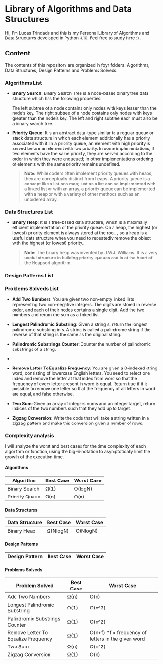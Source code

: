 # Library of Algorithms and Data Structures

Hi, I'm Lucas Trindade and this is my Personal Library of Algorithms and Data Structures developed in Python 3.10. Feel free to study here :) .


## Content

The contents of this repository are organized in foyr folders: Algorithms, Data Structures, Design Patterns and Problems Solveds.

### Algorithms List

- **Binary Search**: Binary Search Tree is a node-based binary tree data structure which has the following properties:

	The left subtree of a node contains only nodes with keys lesser than the node’s key.
	The right subtree of a node contains only nodes with keys greater than the node’s key.
	The left and right subtree each must also be a binary search tree.

- **Priority Queue**: It is an abstract data-type similar to a regular queue or stack data structure in which each element additionally has a priority associated with it. In a priority queue, an element with high priority is served before an element with low priority. In some implementations, if two elements have the same priority, they are served according to the order in which they were enqueued; in other implementations ordering of elements with the same priority remains undefined.
	> **Note:** While coders often implement priority queues with heaps, they are conceptually distinct from heaps. A priority queue is a concept like a list or a map; just as a list can be implemented with a linked list or with an array, a priority queue can be implemented with a heap or with a variety of other methods such as an unordered array.

### Data Structures List

- **Binary Heap**: It is a tree-based data structure, which is a maximally efficient implementation of the priority queue. On a heap, the highest (or lowest) priority element is always stored at the root. , so a heap is a useful data structure when you need to repeatedly remove the object with the highest (or lowest) priority..
	> **Note:** The binary heap was invented by J.W.J. Williams. It is a very useful structure in building priority-queues and is at the heart of the Heapsort algorithm.

### Design Patterns List

### Problems Solveds List

- **Add Two Numbers**: You are given two non-empty linked lists representing two non-negative integers. The digits are stored in reverse order, and each of their nodes contains a single digit. Add the two numbers and return the sum as a linked list.

- **Longest Palindromic Substring**: Given a string s, return the longest palindromic substring in s. A string is called a palindrome string if the reverse of that string is the same as the original string.

- **Palindromic Substrings Counter**: Counter the number of palindromic substrings of a string.
- 
- **Remove Letter To Equalize Frequency**: You are given a 0-indexed string word, consisting of lowercase English letters. You need to select one index and remove the letter at that index from word so that the frequency of every letter present in word is equal. Return true if it is possible to remove one letter so that the frequency of all letters in word are equal, and false otherwise.

- **Two Sum**: Given an array of integers nums and an integer target, return indices of the two numbers such that they add up to target.
  
- **Zigzag Conversion**: Write the code that will take a string written in a zigzag pattern and make this conversion given a number of rows.

### Complexity analysis

I will analyze the worst and best cases for the time complexity of each algorithm or function, using the big-Θ notation to asymptotically limit the growth of the execution time.

#### Algorithms

|Algorithm                |Best Case                          |Worst Case                         |
|----------------|-------------------------------|-----------------------------|
|Binary Search          |Ω(1)            |O(logN)            |
|Priority Queue|Ω(n)            |O(n)            |

#### Data Structures

|Data Structure                |Best Case                          |Worst Case                         |
|----------------|-------------------------------|-----------------------------|
|Binary Heap          |Ω(NlogN)            |O(NlogN)            |

#### Design Patterns

|Design Pattern                |Best Case                          |Worst Case                         |
|----------------|-------------------------------|-----------------------------|

#### Problems Solveds

|Problem Solved                |Best Case                          |Worst Case                         |
|----------------|-------------------------------|-----------------------------|
|Add Two Numbers          |Ω(n)            |O(n)            |
|Longest Palindromic Substring          |Ω(1)            |O(n^2)            |
|Palindromic Substrings Counter          |Ω(1)            |O(n^2)            |
|Remove Letter To Equalize Frequency|Ω(1)            |O(n+f) *f = frequency of letters in the given word            |
|Two Sum|Ω(n)            |O(n^2)            |
|Zigzag Conversion|Ω(1)            |O(n)            |